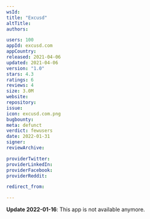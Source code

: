```yaml
---
wsId: 
title: "Excusd"
altTitle: 
authors:

users: 100
appId: excusd.com
appCountry: 
released: 2021-04-06
updated: 2021-04-06
version: "1.0"
stars: 4.3
ratings: 6
reviews: 4
size: 3.0M
website: 
repository: 
issue: 
icon: excusd.com.png
bugbounty: 
meta: defunct
verdict: fewusers
date: 2022-01-31
signer: 
reviewArchive:

providerTwitter: 
providerLinkedIn: 
providerFacebook: 
providerReddit: 

redirect_from:

---
```


**Update 2022-01-16**: This app is not available anymore.
